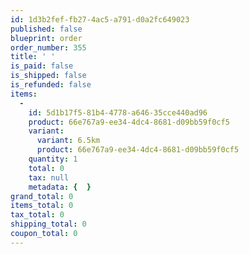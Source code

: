 ```yaml
---
id: 1d3b2fef-fb27-4ac5-a791-d0a2fc649023
published: false
blueprint: order
order_number: 355
title: ' '
is_paid: false
is_shipped: false
is_refunded: false
items:
  -
    id: 5d1b17f5-81b4-4778-a646-35cce440ad96
    product: 66e767a9-ee34-4dc4-8681-d09bb59f0cf5
    variant:
      variant: 6.5km
      product: 66e767a9-ee34-4dc4-8681-d09bb59f0cf5
    quantity: 1
    total: 0
    tax: null
    metadata: {  }
grand_total: 0
items_total: 0
tax_total: 0
shipping_total: 0
coupon_total: 0
---
```

